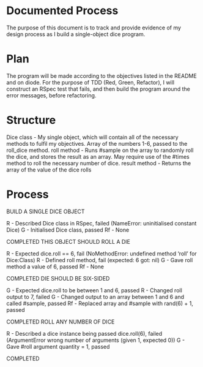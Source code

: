 # Documented Process

The purpose of this document is to track and provide evidence of my design process as I build a single-object dice program.

# Plan

The program will be made according to the objectives listed in the README and on diode.
For the purpose of TDD (Red, Green, Refactor), I will construct an RSpec test that fails, and then build the program around the error messages, before refactoring.

# Structure

Dice class - My single object, which will contain all of the necessary methods to fulfil my objectives.
Array of the numbers 1-6, passed to the roll_dice method.
roll method - Runs #sample on the array to randomly roll the dice, and stores the result as an array. May require use of the #times method to roll the necessary number of dice.
result method - Returns the array of the value of the dice rolls

# Process

BUILD A SINGLE DICE OBJECT

R - Described Dice class in RSpec, failed (NameError: uninitialised constant Dice)
G - Initialised Dice class, passed
Rf - None

COMPLETED
THIS OBJECT SHOULD ROLL A DIE

R - Expected dice.roll == 6, fail (NoMethodError: undefined method ‘roll’ for Dice:Class)
R - Defined roll method, fail (expected: 6 got: nil)
G - Gave roll method a value of 6, passed
Rf - None

COMPLETED
DIE SHOULD BE SIX-SIDED

G - Expected dice.roll to be between 1 and 6, passed
R - Changed roll output to 7, failed
G - Changed output to an array between 1 and 6 and called #sample, passed
Rf - Replaced array and #sample with rand(6) + 1, passed

COMPLETED
ROLL ANY NUMBER OF DICE

R - Described a dice instance being passed dice.roll(6), failed (ArgumentError wrong number of arguments (given 1, expected 0))
G - Gave #roll argument quantity = 1, passed

COMPLETED
